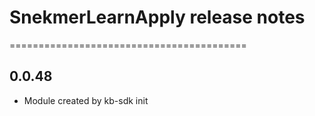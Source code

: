 # SnekmerLearnApply release notes
=========================================

0.0.48
-----
* Module created by kb-sdk init
